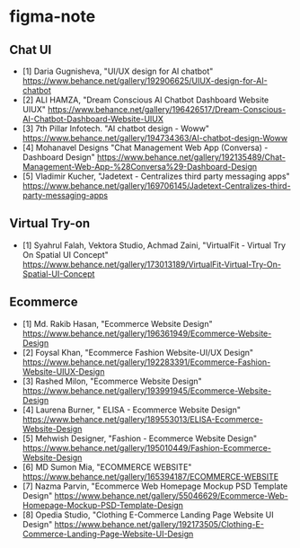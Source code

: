 # figma-note

## Chat UI
* [1] Daria Gugnisheva, "UI/UX design for AI chatbot" https://www.behance.net/gallery/192906625/UIUX-design-for-AI-chatbot
* [2] ALI HAMZA, "Dream Conscious AI Chatbot Dashboard Website UIUX" https://www.behance.net/gallery/196426517/Dream-Conscious-AI-Chatbot-Dashboard-Website-UIUX
* [3] 7th Pillar Infotech. "AI chatbot design - Woww" https://www.behance.net/gallery/194734363/AI-chatbot-design-Woww
* [4] Mohanavel Designs "Chat Management Web App (Conversa) - Dashboard Design" https://www.behance.net/gallery/192135489/Chat-Management-Web-App-%28Conversa%29-Dashboard-Design
* [5] Vladimir Kucher, "Jadetext - Centralizes third party messaging apps" https://www.behance.net/gallery/169706145/Jadetext-Centralizes-third-party-messaging-apps

## Virtual Try-on
* [1] Syahrul Falah, Vektora Studio, Achmad Zaini, "VirtualFit - Virtual Try On Spatial UI Concept" https://www.behance.net/gallery/173013189/VirtualFit-Virtual-Try-On-Spatial-UI-Concept

## Ecommerce
* [1] Md. Rakib Hasan, "Ecommerce Website Design" https://www.behance.net/gallery/196361949/Ecommerce-Website-Design
* [2] Foysal Khan, "Ecommerce Fashion Website-UI/UX Design" https://www.behance.net/gallery/192283391/Ecommerce-Fashion-Website-UIUX-Design
* [3] Rashed Milon, "Ecommerce Website Design" https://www.behance.net/gallery/193991945/Ecommerce-Website-Design
* [4] Laurena Burner, " ELISA - Ecommerce Website Design" https://www.behance.net/gallery/189553013/ELISA-Ecommerce-Website-Design
* [5] Mehwish Designer, "Fashion - Ecommerce Website Design" https://www.behance.net/gallery/195010449/Fashion-Ecommerce-Website-Design
* [6] MD Sumon Mia, "ECOMMERCE WEBSITE" https://www.behance.net/gallery/165394187/ECOMMERCE-WEBSITE
* [7] Nazma Parvin, "Ecommerce Web Homepage Mockup PSD Template Design" https://www.behance.net/gallery/55046629/Ecommerce-Web-Homepage-Mockup-PSD-Template-Design
* [8] Opedia Studio, "Clothing E-Commerce Landing Page Website UI Design" https://www.behance.net/gallery/192173505/Clothing-E-Commerce-Landing-Page-Website-UI-Design



